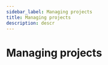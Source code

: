 ```yaml
---
sidebar_label: Managing projects
title: Managing projects
description: descr
---
```


# Managing projects